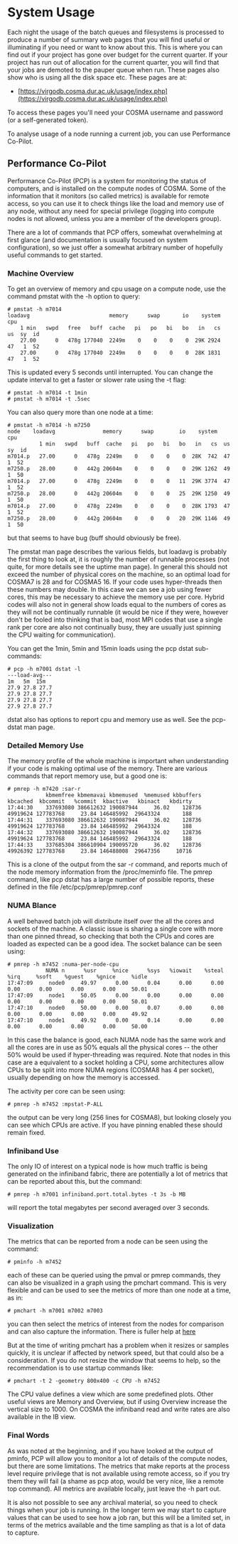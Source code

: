 # System Usage
Each night the usage of the batch queues and filesystems is processed to produce a number of summary web pages
that you will find useful or illuminating if you need or want to know about this. This is where you can find out if your 
project has gone over budget for the current quarter. If your project has run out of allocation for the current quarter, 
you will find that your jobs are demoted to the pauper queue when run. These pages also show who is using all the disk space etc. 
These pages are at:

* [https://virgodb.cosma.dur.ac.uk/usage/index.php](https://virgodb.cosma.dur.ac.uk/usage/index.php)

To access these pages you'll need your COSMA username and password (or a self-generated token).

To analyse usage of a node running a current job, you can use Performance Co-Pilot.

## Performance Co-Pilot 

Performance Co-Pilot (PCP) is a system for monitoring the status of computers, and is installed on the compute nodes of COSMA. Some of the information that it monitors (so called metrics) is available for remote access, so you can use it to check things like the load and memory use of any node, without any need for special privilege (logging into compute nodes is not allowed, unless you are a member of the developers group).

There are a lot of commands that PCP offers, somewhat overwhelming at first glance (and documentation is usually focused on system configuration), so we just offer a somewhat arbitrary number of hopefully useful commands to get started.

### Machine Overview 

To get an overview of memory and cpu usage on a compute node, use the command pmstat with the -h option to query:

    # pmstat -h m7014
    loadavg                         memory      swap       io    system         cpu
        1 min   swpd   free   buff  cache   pi   po   bi   bo   in   cs  us  sy  id
        27.00      0   478g 177040  2249m    0    0    0    0  29K 2924  47   1  52
        27.00      0   478g 177040  2249m    0    0    0    0  28K 1831  47   1  52

This is updated every 5 seconds until interrupted. You can change the update interval to get a faster or slower rate using the -t flag:

    # pmstat -h m7014 -t 1min
    # pmstat -h m7014 -t .5sec

You can also query more than one node at a time:

    # pmstat -h m7014 -h m7250
    node    loadavg               memory      swap        io    system         cpu
              1 min   swpd   buff  cache   pi   po   bi   bo   in   cs  us  sy  id
    m7014.p   27.00      0   478g  2249m    0    0    0    0  28K  742  47   1  52
    m7250.p   28.00      0   442g 20604m    0    0    0    0  29K 1262  49   1  50
    m7014.p   27.00      0   478g  2249m    0    0    0   11  29K 3774  47   1  52
    m7250.p   28.00      0   442g 20604m    0    0    0   25  29K 1250  49   1  50
    m7014.p   27.00      0   478g  2249m    0    0    0    0  28K 1793  47   1  52
    m7250.p   28.00      0   442g 20604m    0    0    0   20  29K 1146  49   1  50

but that seems to have bug (buff should obviously be free).

The pmstat man page describes the various fields, but loadavg is probably the first thing to look at, it is roughly the number of runnable processes (not quite, for more details see the uptime man page). In general this should not exceed the number of physical cores on the machine, so an optimal load for COSMA7 is 28 and for COSMA5 16. If your code uses hyper-threads then these numbers may double. In this case we can see a job using fewer cores, this may be necessary to achieve the memory use per core. Hybrid codes will also not in general show loads equal to the numbers of cores as they will not be continually runnable (it would be nice if they were, however don't be fooled into thinking that is bad, most MPI codes that use a single rank per core are also not continually busy, they are usually just spinning the CPU waiting for communication).

You can get the 1min, 5min and 15min loads using the pcp dstat sub-commands:

    # pcp -h m7001 dstat -l
    ---load-avg---
    1m   5m  15m 
    27.9 27.8 27.7
    27.9 27.8 27.7
    27.9 27.8 27.7
    27.9 27.8 27.7

dstat also has options to report cpu and memory use as well. See the pcp-dstat man page.

### Detailed Memory Use

The memory profile of the whole machine is important when understanding if your code is making optimal use of the memory. There are various commands that report memory use, but a good one is:

    # pmrep -h m7420 :sar-r
                kbmemfree kbmemavai kbmemused  %memused kbbuffers  kbcached  kbcommit   %commit  kbactive   kbinact   kbdirty
    17:44:30    337693080 386612632 190087944     36.02    128736  49919624 127783768     23.84 146485992  29643324       188
    17:44:31    337693080 386612632 190087944     36.02    128736  49919624 127783768     23.84 146485992  29643324       188
    17:44:32    337693080 386612632 190087944     36.02    128736  49919624 127783768     23.84 146485992  29643324       188
    17:44:33    337685304 386610904 190095720     36.02    128736  49926392 127783768     23.84 146488008  29647356     10716

This is a clone of the output from the sar -r command, and reports much of the node memory information from the /proc/meminfo file. The pmrep command, like pcp dstat has a large number of possible reports, these defined in the file /etc/pcp/pmrep/pmrep.conf

### NUMA Blance

A well behaved batch job will distribute itself over the all the cores and sockets of the machine. A classic issue is sharing a single core with more than one pinned thread, so checking that both the CPUs and cores are loaded as expected can be a good idea. The socket balance can be seen using:

    # pmrep -h m7452 :numa-per-node-cpu
                NUMA n      %usr     %nice      %sys   %iowait    %steal      %irq     %soft    %guest    %gnice     %idle
    17:47:09     node0     49.97      0.00      0.04      0.00      0.00      0.00      0.00      0.00      0.00     50.01
    17:47:09     node1     50.05      0.00      0.00      0.00      0.00      0.00      0.00      0.00      0.00     50.01
    17:47:10     node0     50.00      0.00      0.07      0.00      0.00      0.00      0.00      0.00      0.00     49.92
    17:47:10     node1     49.92      0.00      0.14      0.00      0.00      0.00      0.00      0.00      0.00     50.00

In this case the balance is good, each NUMA node has the same work and all the cores are in use as 50% equals all the physical cores -- the other 50% would be used if hyper-threading was required. Note that nodes in this case are a equivalent to a socket holding a CPU, some architectures allow CPUs to be split into more NUMA regions (COSMA8 has 4 per socket), usually depending on how the memory is accessed.

The activity per core can be seen using:

    # pmrep -h m7452 :mpstat-P-ALL

the output can be very long (256 lines for COSMA8), but looking closely you can see which CPUs are active. If you have pinning enabled these should remain fixed.

### Infiniband Use

The only IO of interest on a typical node is how much traffic is being generated on the infiniband fabric, there are potentially a lot of metrics that can be reported about this, but the command:

    # pmrep -h m7001 infiniband.port.total.bytes -t 3s -b MB

will report the total megabytes per second averaged over 3 seconds.

### Visualization

The metrics that can be reported from a node can be seen using the command:

    # pminfo -h m7452

each of these can be queried using the pmval or pmrep commands, they can also be visualized in a graph using the pmchart command. This is very flexible and can be used to see the metrics of more than one node at a time, as in:

    # pmchart -h m7001 m7002 m7003

you can then select the metrics of interest from the nodes for comparison and can also capture the information. There is fuller help at [here](https://pcp.io/docs/lab.pmchart.html)

But at the time of writing pmchart has a problem when it resizes or samples quickly, it is unclear if affected by network speed, but that could also be a consideration. If you do not resize the window that seems to help, so the recommendation is to use startup commands like:

    # pmchart -t 2 -geometry 800x400 -c CPU -h m7452

The CPU value defines a view which are some predefined plots. Other useful views are Memory and Overview, but if using Overview increase the vertical size to 1000. On COSMA the infiniband read and write rates are also available in the IB view.

### Final Words

As was noted at the beginning, and if you have looked at the output of pminfo, PCP will allow you to monitor a lot of details of the compute nodes, but there are some limitations. The metrics that make reports at the process level require privilege that is not available using remote access, so if you try them they will fail (a shame as pcp atop, would be very nice, like a remote top command). All metrics are available locally, just leave the -h part out.

It is also not possible to see any archival material, so you need to check things when your job is running. In the longer term we may start to capture values that can be used to see how a job ran, but this will be a limited set, in terms of the metrics available and the time sampling as that is a lot of data to capture.

